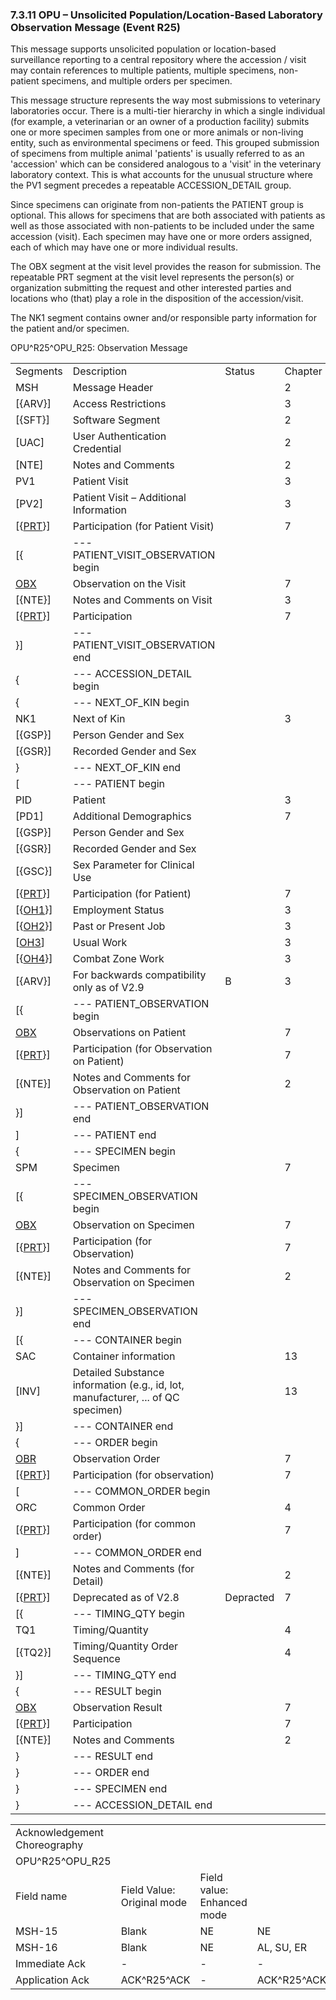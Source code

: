 ### 7.3.11 OPU – Unsolicited Population/Location-Based Laboratory Observation Message (Event R25)

This message supports unsolicited population or location-based surveillance reporting to a central repository where the accession / visit may contain references to multiple patients, multiple specimens, non-patient specimens, and multiple orders per specimen.

This message structure represents the way most submissions to veterinary laboratories occur. There is a multi-tier hierarchy in which a single individual (for example, a veterinarian or an owner of a production facility) submits one or more specimen samples from one or more animals or non-living entity, such as environmental specimens or feed. This grouped submission of specimens from multiple animal 'patients' is usually referred to as an 'accession' which can be considered analogous to a 'visit' in the veterinary laboratory context. This is what accounts for the unusual structure where the PV1 segment precedes a repeatable ACCESSION_DETAIL group.

Since specimens can originate from non-patients the PATIENT group is optional. This allows for specimens that are both associated with patients as well as those associated with non-patients to be included under the same accession (visit). Each specimen may have one or more orders assigned, each of which may have one or more individual results.

The OBX segment at the visit level provides the reason for submission. The repeatable PRT segment at the visit level represents the person(s) or organization submitting the request and other interested parties and locations who (that) play a role in the disposition of the accession/visit.

The NK1 segment contains owner and/or responsible party information for the patient and/or specimen.

OPU^R25^OPU_R25: Observation Message

|     |     |     |     |     |     |
| --- | --- | --- | --- | --- | --- |
| Segments | Description | Status | Chapter |  |  |
| MSH | Message Header |  | 2 |  |  |
| [\{ARV}] | Access Restrictions |  | 3 |  |  |
| [\{SFT}] | Software Segment |  | 2 |  |  |
| [UAC] | User Authentication Credential |  | 2 |  |  |
| [NTE] | Notes and Comments |  | 2 |  |  |
| PV1 | Patient Visit |  | 3 |  |  |
| [PV2] | Patient Visit – Additional Information |  | 3 |  |  |
| [\{[PRT](#obx-31-action-code-id-00816)}] | Participation (for Patient Visit) |  | 7 |  |  |
| [\{ | --- PATIENT_VISIT_OBSERVATION begin |  |  |  |  |
| [OBX](#obx-observationresult-segment) | Observation on the Visit |  | 7 |  |  |
| [\{NTE}] | Notes and Comments on Visit |  | 3 |  |  |
| [\{[PRT](#obx-31-action-code-id-00816)}] | Participation |  | 7 |  |  |
| }] | --- PATIENT_VISIT_OBSERVATION end |  |  |  |  |
| \{ | --- ACCESSION_DETAIL begin |  |  |  |  |
| \{ | --- NEXT_OF_KIN begin |  |  |  |  |
| NK1 | Next of Kin |  | 3 |  |  |
| [\{GSP}] | Person Gender and Sex |  |  | 3 |  |
| [\{GSR}] | Recorded Gender and Sex |  |  | 3 |  |
| } | --- NEXT_OF_KIN end |  |  |  |  |
| [ | --- PATIENT begin |  |  |  |  |
| PID | Patient |  | 3 |  |  |
| [PD1] | Additional Demographics |  | 7 |  |  |
| [\{GSP}] | Person Gender and Sex |  |  | 3 |  |
| [\{GSR}] | Recorded Gender and Sex |  |  | 3 |  |
| [\{GSC}] | Sex Parameter for Clinical Use |  |  | 3 |  |
| [\{[PRT](#obx-31-action-code-id-00816)}] | Participation (for Patient) |  | 7 |  |  |
| [\{[OH1](#OH1)}] | Employment Status |  | 3 |  |  |
| [\{[OH2](#OH2)}] | Past or Present Job |  | 3 |  |  |
| [[OH3](#OH3)] | Usual Work |  | 3 |  |  |
| [\{[OH4](#OH4)}] | Combat Zone Work |  | 3 |  |  |
| [\{ARV}] | For backwards compatibility only as of V2.9 | B | 3 |  |  |
| [\{ | --- PATIENT_OBSERVATION begin |  |  |  |  |
| [OBX](#OBX) | Observations on Patient |  | 7 |  |  |
| [\{[PRT](#obx-31-action-code-id-00816)}] | Participation (for Observation on Patient) |  | 7 |  |  |
| [\{NTE}] | Notes and Comments for Observation on Patient |  | 2 |  |  |
| }] | --- PATIENT_OBSERVATION end |  |  |  |  |
| ] | --- PATIENT end |  |  |  |  |
| \{ | --- SPECIMEN begin |  |  |  |  |
| SPM | Specimen |  | 7 |  |  |
| [\{ | --- SPECIMEN_OBSERVATION begin |  |  |  |  |
| [OBX](#obx-observationresult-segment) | Observation on Specimen |  | 7 |  |  |
| [\{[PRT](#obx-31-action-code-id-00816)}] | Participation (for Observation) |  | 7 |  |  |
| [\{NTE}] | Notes and Comments for Observation on Specimen |  | 2 |  |  |
| }] | --- SPECIMEN_OBSERVATION end |  |  |  |  |
| [\{ | --- CONTAINER begin |  |  |  |  |
| SAC | Container information |  | 13 |  |  |
| [INV] | Detailed Substance information (e.g., id, lot, manufacturer, ... of QC specimen) |  | 13 |  |  |
| }] | --- CONTAINER end |  |  |  |  |
| \{ | --- ORDER begin |  |  |  |  |
| [OBR](#OBR) | Observation Order |  | 7 |  |  |
| [\{[PRT](#obx-31-action-code-id-00816)}] | Participation (for observation) |  | 7 |  |  |
| [ | --- COMMON_ORDER begin |  |  |  |  |
| ORC | Common Order |  | 4 |  |  |
| [\{[PRT](#obx-31-action-code-id-00816)}] | Participation (for common order) |  | 7 |  |  |
| ] | --- COMMON_ORDER end |  |  |  |  |
| [\{NTE}] | Notes and Comments (for Detail) |  | 2 |  |  |
| [\{[PRT](#obx-31-action-code-id-00816)}] | Deprecated as of V2.8 | Depracted | 7 |  |  |
| [\{ | --- TIMING_QTY begin |  |  |  |  |
| TQ1 | Timing/Quantity |  | 4 |  |  |
| [\{TQ2}] | Timing/Quantity Order Sequence |  | 4 |  |  |
| }] | --- TIMING_QTY end |  |  |  |  |
| \{ | --- RESULT begin |  |  |  |  |
| [OBX](#OBX) | Observation Result |  | 7 |  |  |
| [\{[PRT](#obx-31-action-code-id-00816)}] | Participation |  | 7 |  |  |
| [\{NTE}] | Notes and Comments |  | 2 |  |  |
| } | --- RESULT end |  |  |  |  |
| } | --- ORDER end |  |  |  |  |
| } | --- SPECIMEN end |  |  |  |  |
| } | --- ACCESSION_DETAIL end |  |  |  |  |

|     |     |     |     |     |
| --- | --- | --- | --- | --- |
| Acknowledgement Choreography |  |  |  |  |
| OPU^R25^OPU_R25 |  |  |  |  |
| Field name | Field Value: Original mode | Field value: Enhanced mode |  |  |
| MSH-15 | Blank | NE | NE | AL, SU, ER |
| MSH-16 | Blank | NE | AL, SU, ER | AL, SU, ER |
| Immediate Ack | - | - | - | ACK^R25^ACK |
| Application Ack | ACK^R25^ACK | - | ACK^R25^ACK | ACK^R25^ACK |
